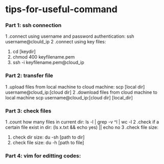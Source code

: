 # tips-for-useful-command
### Part 1: ssh connection
1 .connect using username and password authentication: ssh username@clould_ip
2 .connect using key files:
   1.  cd [keydir]
   2.  chmod 400 keyfilename.pem
   3.  ssh -i keyfilename.pem@cloud_ip
### Part 2: transfer file
1 .upload files from local machine to cloud machine: scp [local dir] username@cloud_ip:[cloud dir]
2 .download files from cloud machine to local machine scp username@cloud_ip:[cloud dir] [local_dir]
### Part 3: check files
1 .count how many files in current dir: ls -l | grep -v ^l | wc -l
2 .check if a certain file exist in dir: (ls x.txt && echo yes) || echo no
3 .check file size: 
   1. check dir size: du -sh [path to dir]
   2. check file size: du -h [path to file]
### Part 4: vim for editting codes:
